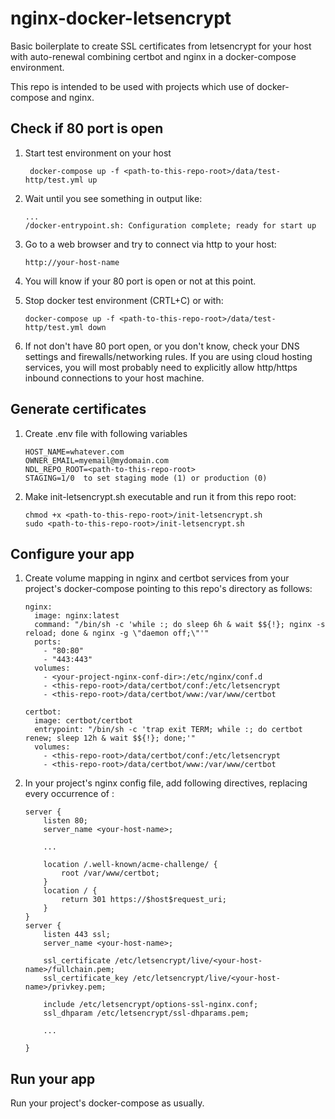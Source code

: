# nginx-docker-letsencrypt
Basic boilerplate to create SSL certificates from letsencrypt for your host
with auto-renewal combining certbot and nginx in a docker-compose environment.

This repo is intended to be used with projects which use of docker-compose
and nginx.

## Check if 80 port is open
 
1. Start test environment on your host 
   ```
    docker-compose up -f <path-to-this-repo-root>/data/test-http/test.yml up
   ```

2. Wait until  you see something in output like:
    ```
    ...
    /docker-entrypoint.sh: Configuration complete; ready for start up
    ```

3. Go to a web browser and try to connect via http to your host:
    ```
    http://your-host-name
    ```

4. You will know if your 80 port is open or not at this point.

5. Stop docker test environment (CRTL+C) or with:
    ```
    docker-compose up -f <path-to-this-repo-root>/data/test-http/test.yml down
    ```

6. If not don't have 80 port open, or you don't know, check your DNS
settings and firewalls/networking rules. If you are using cloud hosting
services, you will most probably need to explicitly allow http/https
inbound connections to your host machine.   

## Generate certificates

1. Create .env file with following variables
    ```
    HOST_NAME=whatever.com
    OWNER_EMAIL=myemail@mydomain.com
    NDL_REPO_ROOT=<path-to-this-repo-root>
    STAGING=1/0  to set staging mode (1) or production (0)
    ```

2. Make init-letsencrypt.sh executable and run it from this repo root:
    ```
   chmod +x <path-to-this-repo-root>/init-letsencrypt.sh
   sudo <path-to-this-repo-root>/init-letsencrypt.sh
   ```

## Configure your app

1. Create volume mapping in nginx and certbot services from your project's
 docker-compose pointing to this repo's directory as follows:

    ```
    nginx:
      image: nginx:latest
      command: "/bin/sh -c 'while :; do sleep 6h & wait $${!}; nginx -s reload; done & nginx -g \"daemon off;\"'"
      ports:
        - "80:80"
        - "443:443"
      volumes:
        - <your-project-nginx-conf-dir>:/etc/nginx/conf.d
        - <this-repo-root>/data/certbot/conf:/etc/letsencrypt
        - <this-repo-root>/data/certbot/www:/var/www/certbot
   
    certbot:
      image: certbot/certbot
      entrypoint: "/bin/sh -c 'trap exit TERM; while :; do certbot renew; sleep 12h & wait $${!}; done;'"
      volumes:
        - <this-repo-root>/data/certbot/conf:/etc/letsencrypt
        - <this-repo-root>/data/certbot/www:/var/www/certbot

    ```

2. In your project's nginx config file, add following directives, replacing
 every occurrence of <your-host-name>:
    ```
    server {
        listen 80;
        server_name <your-host-name>;

        ...

        location /.well-known/acme-challenge/ {
            root /var/www/certbot;
        }
        location / {
            return 301 https://$host$request_uri;
        }
    }
    server {
        listen 443 ssl;
        server_name <your-host-name>;
    
        ssl_certificate /etc/letsencrypt/live/<your-host-name>/fullchain.pem;
        ssl_certificate_key /etc/letsencrypt/live/<your-host-name>/privkey.pem;
    
        include /etc/letsencrypt/options-ssl-nginx.conf;
        ssl_dhparam /etc/letsencrypt/ssl-dhparams.pem;
        
        ...    

    }
    ```

## Run your app
Run your project's docker-compose as usually.
